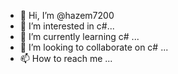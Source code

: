 - 👋 Hi, I’m @hazem7200
- 👀 I’m interested in c#...
- 🌱 I’m currently learning c# ...
- 💞️ I’m looking to collaborate on c# ...
- 📫 How to reach me ...

<!---
hazem7200/hazem7200 is a ✨ special ✨ repository because its `README.md` (this file) appears on your GitHub profile.
You can click the Preview link to take a look at your changes.
--->
